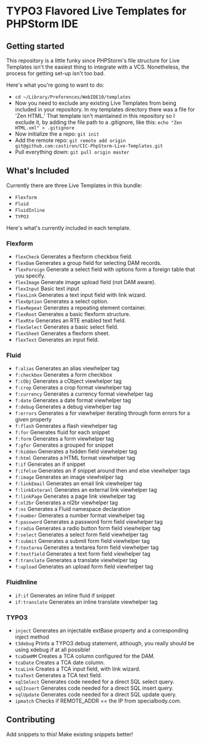 # TYPO3 Flavored Live Templates for PHPStorm IDE

## Getting started

This repository is a little funky since PHPStorm's file structure for Live Templates isn't the easiest thing to integrate with a VCS. Nonetheless, the process for getting set-up isn't too bad. 

Here's what you're going to want to do:

* `cd ~/Library/Preferences/WebIDE10/templates`
* Now you need to exclude any existing Live Templates from being included in your repository. In my templates directory there was a file for 'Zen HTML.' That template isn't maintained in this repository so I exclude it, by adding the file path to a .gitignore, like this:
`echo "Zen HTML.xml" > .gitignore`
* Now initialize the a repo: `git init`
* Add the remote repo: `git remote add origin git@github.com:castiron/CIC-PhpStorm-Live-Templates.git`
* Pull everything down: `git pull origin master`

## What's Included

Currently there are three Live Templates in this bundle:

* `Flexform`
* `Fluid`
* `FluidInline`
* `TYPO3`

Here's what's currently included in each template. 

### Flexform

* `flexCheck` Generates a flexform checkbox field.
* `flexDam` Generates a group field for selecting DAM records.
* `flexForeign` Generate a select field with options form a foreign table that you specify.
* `flexImage` Generate image upload field (not DAM aware).
* `flexInput` Basic text input
* `flexLink` Generates a text input field with link wizard.
* `flexOption` Generates a select option.
* `flexRepeat` Generates a repeating element container.
* `flexRoot` Generates a basic flexform structure.
* `flexRte` Generates an RTE enabled text field.
* `flexSelect` Generates a basic select field.
* `flexSheet` Generates a flexform sheet.
* `flexText` Generates an input field.

### Fluid

* `f:alias` Generates an alias viewhelper tag 
* `f:checkbox` Generates a form checkbox  
* `f:cObj` Generates a cObject viewhelper tag 
* `f:crop` Generates a crop format viewhelper tag 
* `f:currency` Generates a currency format viewhelper tag 
* `f:date` Generates a date format viewhelper tag 
* `f:debug` Generates a debug viewhelper tag 
* `f:errors` Generates a for viewhelper iterating through form errors for a given property 
* `f:flash` Generates a flash  viewhelper tag
* `f:for` Generates fluid for each snippet 
* `f:form` Generates a form viewhelper tag 
* `f:gfor` Generates a grouped for snippet 
* `f:hidden` Generates a hidden field viewhelper tag 
* `f:html` Generates a HTML format viewhelper tag 
* `f:if` Generates an if snippet 
* `f:ifelse` Generates an if snippet around then and else viewhelper tags 
* `f:image` Generates an image viewhelper tag 
* `f:linkEmail` Generates an email link viewhelper tag 
* `f:linkExteranl` Generates an external link viewhelper tag 
* `f:linkPage` Generates a page link viewhelper tag 
* `f:nl2br` Generates a nl2br viewhelper tag 
* `f:ns` Generates a Fluid namespace declaration 
* `f:number` Generates a number format viewhelper tag 
* `f:password` Generates a password form field viewhelper tag 
* `f:radio` Generates a radio button form field viewhelper tag 
* `f:select` Generates a select form field viewhelper tag 
* `f:submit` Generates a submit form field viewhelper tag 
* `f:textarea` Generates a textarea form field viewhelper tag 
* `f:textfield` Generates a text form field viewhelper tag 
* `f:translate` Generates a translate viewhelper tag 
* `f:upload` Generates an upload form field viewhelper tag 

### FluidInline

* `if:if` Generates an inline fluid if snippet
* `if:translate` Generates an inline translate viewhelper tag

### TYPO3

* `inject` Generates an injectable extBase property and a corresponding inject method
* `t3debug` Prints a TYPO3 debug statement, although, you really should be using xdebug if at all possible!
* `tcaDamMM` Creates a TCA column configured for the DAM.
* `tcaDate` Creates a TCA date column.
* `tcaLink` Creates a TCA input field, with link wizard.
* `tcaText` Generates a TCA text field.
* `sqlSelect` Generates code needed for a direct SQL select query.
* `sqlInsert` Generates code needed for a direct SQL insert query.
* `sqlUpdate` Generates code needed for a direct SQL update query.
* `ipmatch` Checks if REMOTE_ADDR == the IP from specialbody.com.

## Contributing

Add snippets to this! Make existing snippets better!
